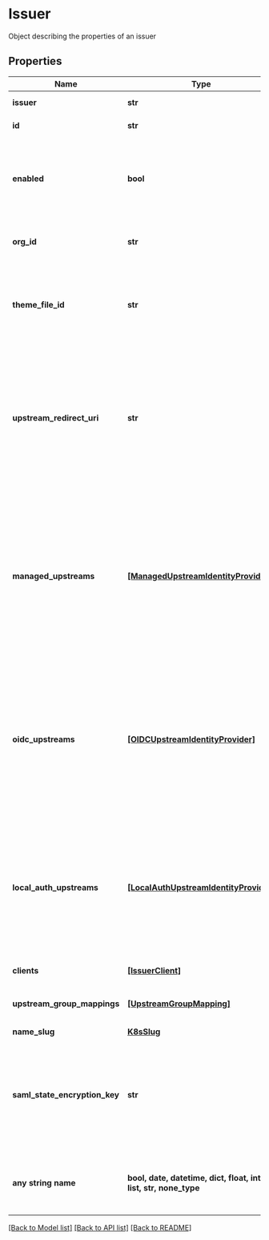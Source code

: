# Issuer

Object describing the properties of an issuer

## Properties
Name | Type | Description | Notes
------------ | ------------- | ------------- | -------------
**issuer** | **str** | connect id issuer | 
**id** | **str** | Unique identifier | [optional] [readonly] 
**enabled** | **bool** | Describes whether or not the issuer is enabled | [optional]  if omitted the server will use the default value of True
**org_id** | **str** | ID of the organisation which owns the issuer | [optional] 
**theme_file_id** | **str** | ID of the theme file. The theme file is a zip file containing the web assets to show the client on login. | [optional] 
**upstream_redirect_uri** | **str** | Upstream redirect URI is the URI to which OpenID Connect upstreams will redirect after authentication. This is provisioned by Agilicus, but must be allowed by the upstream. | [optional] 
**managed_upstreams** | [**[ManagedUpstreamIdentityProvider]**](ManagedUpstreamIdentityProvider.md) | The set of managed upstream identity providers for this issuer. A managed upstream has its configuration managed by default, and can be enabled or disabled for this issuer via this api. | [optional] 
**oidc_upstreams** | [**[OIDCUpstreamIdentityProvider]**](OIDCUpstreamIdentityProvider.md) | The set of OpenID Connect upstream identity providers configured for this issuer. An upstream is managed by the client, and can be configured for this issuer via this api. | [optional] 
**local_auth_upstreams** | [**[LocalAuthUpstreamIdentityProvider]**](LocalAuthUpstreamIdentityProvider.md) | The set of local authentication upstream identity providers configured for this issuer. A local authentication upstream can be an onsite Agilicus Agent. | [optional] 
**clients** | [**[IssuerClient]**](IssuerClient.md) | List of clients | [optional] [readonly] 
**upstream_group_mappings** | [**[UpstreamGroupMapping]**](UpstreamGroupMapping.md) | List of upstream group mappings | [optional] [readonly] 
**name_slug** | [**K8sSlug**](K8sSlug.md) |  | [optional] 
**saml_state_encryption_key** | **str** | The encryption key used to secure the saml state. This is used to encrypt the saml cookie that is used to identify the user.  | [optional] 
**any string name** | **bool, date, datetime, dict, float, int, list, str, none_type** | any string name can be used but the value must be the correct type | [optional]

[[Back to Model list]](../README.md#documentation-for-models) [[Back to API list]](../README.md#documentation-for-api-endpoints) [[Back to README]](../README.md)


